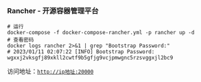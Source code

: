 ### Rancher - 开源容器管理平台

```shell
# 运行
docker-compose -f docker-compose-rancher.yml -p rancher up -d
# 查看密码
docker logs rancher 2>&1 | grep "Bootstrap Password:"
# 2023/01/11 02:07:22 [INFO] Bootstrap Password: wgxxj2vksgfj89xkll2cwtf9b5gfjg9vcjpmwgnc5rzsvggxjl2bc9
```

访问地址：[`http://ip地址:20000`](http://www.xxx.com:20000)
